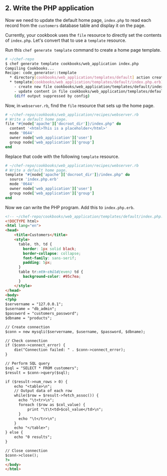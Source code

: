 ## 2. Write the PHP application

Now we need to update the default home page, <code class="file-path">index.php</code> to read each record from the `customers` database table and display it on the page.

Currently, your cookbook uses the `file` resource to directly set the contents of <code class="file-path">index.php</code>. Let's convert that to use a `template` resource.

Run this `chef generate template` command to create a home page template.

```bash
# ~/chef-repo
$ chef generate template cookbooks/web_application index.php
Compiling Cookbooks...
Recipe: code_generator::template
  * directory[cookbooks/web_application/templates/default] action create (up to date)
  * template[cookbooks/web_application/templates/default/index.php.erb] action create
    - create new file cookbooks/web_application/templates/default/index.php.erb
    - update content in file cookbooks/web_application/templates/default/index.php.erb from none to e3b0c4
    (diff output suppressed by config)
```

Now, in <code class="file-path">webserver.rb</code>, find the `file` resource that sets up the home page.

```ruby
# ~/chef-repo/cookbooks/web_application/recipes/webserver.rb
# Write a default home page.
file "#{node['apache']['docroot_dir']}/index.php" do
  content '<html>This is a placeholder</html>'
  mode '0644'
  owner node['web_application']['user']
  group node['web_application']['group']
end
```

Replace that code with the following `template` resource.

```ruby
# ~/chef-repo/cookbooks/web_application/recipes/webserver.rb
# Write a default home page.
template "#{node['apache']['docroot_dir']}/index.php" do
  source 'index.php.erb'
  mode '0644'
  owner node['web_application']['user']
  group node['web_application']['group']
end
```

Now we can write the PHP program. Add this to <code class="file-path">index.php.erb</code>.

```html
<!-- ~/chef-repo/cookbooks/web_application/templates/default/index.php.erb -->
<!DOCTYPE html>
<html lang="en">
<head>
    <title>Customers</title>
    <style>
      table, th, td {
        border: 1px solid black;
        border-collapse: collapse;
        font-family: sans-serif;
        padding: 5px;
      }
      table tr:nth-child(even) td {
        background-color: #95c7ea;
      }
    </style>
</head>
<body>
<?php
$servername = "127.0.0.1";
$username = "db_admin";
$password = "customers_password";
$dbname = "products";

// Create connection
$conn = new mysqli($servername, $username, $password, $dbname);

// Check connection
if ($conn->connect_error) {
    die("Connection failed: " . $conn->connect_error);
}

// Perform SQL query
$sql = "SELECT * FROM customers";
$result = $conn->query($sql);

if ($result->num_rows > 0) {
    echo "<table>\n";
    // Output data of each row
    while($row = $result->fetch_assoc()) {
      echo "\t<tr>\n";
      foreach ($row as $col_value) {
          print "\t\t<td>$col_value</td>\n";
      }
      echo "\t</tr>\n";
    }
    echo "</table>";
} else {
    echo "0 results";
}

// Close connection
$conn->close();
?>
</body>
</html>
```
